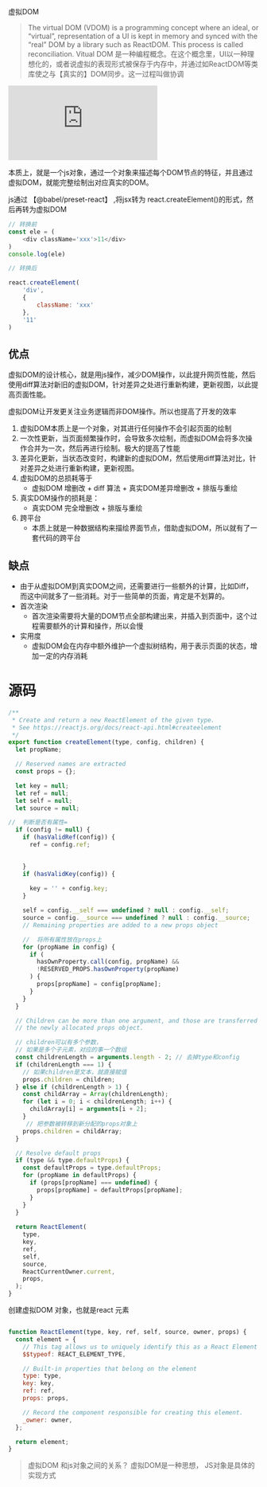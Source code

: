 虚拟DOM

> The virtual DOM (VDOM) is a programming concept where an ideal, or “virtual”, representation of a UI is kept in memory and synced with the “real” DOM by a library such as ReactDOM. This process is called reconciliation.
> Vitual DOM 是一种编程概念。在这个概念里，UI以一种理想化的，或者说虚拟的表现形式被保存于内存中，并通过如ReactDOM等类库使之与【真实的】DOM同步。这一过程叫做协调

![What is the Virtual DOM?](https://legacy.reactjs.org/docs/faq-internals.html)

本质上，就是一个js对象，通过一个对象来描述每个DOM节点的特征，并且通过虚拟DOM，就能完整绘制出对应真实的DOM。

js通过 【@babel/preset-react】 ,将jsx转为  react.createElement()的形式，然后再转为虚拟DOM

```js
// 转换前
const ele = (
    <div className='xxx'>11</div>
)
console.log(ele)
```


```js
// 转换后

react.createElement(
    'div',
    {
        className: 'xxx'
    },
    '11'
)
```
 
## 优点

虚拟DOM的设计核心，就是用js操作，减少DOM操作，以此提升网页性能，然后使用diff算法对新旧的虚拟DOM，针对差异之处进行重新构建，更新视图，以此提高页面性能。

虚拟DOM让开发更关注业务逻辑而非DOM操作。所以也提高了开发的效率

1. 虚拟DOM本质上是一个对象，对其进行任何操作不会引起页面的绘制
2. 一次性更新，当页面频繁操作时，会导致多次绘制，而虚拟DOM会将多次操作合并为一次，然后再进行绘制。极大的提高了性能
3. 差异化更新，当状态改变时，构建新的虚拟DOM，然后使用diff算法对比，针对差异之处进行重新构建，更新视图。
4. 虚拟DOM的总损耗等于
    * 虚拟DOM 增删改 + diff 算法 + 真实DOM差异增删改 + 排版与重绘
5. 真实DOM操作的损耗是：
    * 真实DOM 完全增删改 + 排版与重绘
6. 跨平台
    * 本质上就是一种数据结构来描绘界面节点，借助虚拟DOM，所以就有了一套代码的跨平台

## 缺点
* 由于从虚拟DOM到真实DOM之间，还需要进行一些额外的计算，比如Diff，而这中间就多了一些消耗。对于一些简单的页面，肯定是不划算的。
* 首次渲染
    * 首次渲染需要将大量的DOM节点全部构建出来，并插入到页面中，这个过程需要额外的计算和操作，所以会慢
* 实用度
    * 虚拟DOM会在内存中额外维护一个虚拟树结构，用于表示页面的状态，增加一定的内存消耗

    

# 源码
```jsx
/**
 * Create and return a new ReactElement of the given type.
 * See https://reactjs.org/docs/react-api.html#createelement
 */
export function createElement(type, config, children) {
  let propName;

  // Reserved names are extracted
  const props = {};

  let key = null;
  let ref = null;
  let self = null;
  let source = null;

//  判断是否有属性=
  if (config != null) {
    if (hasValidRef(config)) {
      ref = config.ref;

       
    }
    if (hasValidKey(config)) {
       
      key = '' + config.key;
    }

    self = config.__self === undefined ? null : config.__self;
    source = config.__source === undefined ? null : config.__source;
    // Remaining properties are added to a new props object

    //  将所有属性放在props上
    for (propName in config) {
      if (
        hasOwnProperty.call(config, propName) &&
        !RESERVED_PROPS.hasOwnProperty(propName)
      ) {
        props[propName] = config[propName];
      }
    }
  }

  // Children can be more than one argument, and those are transferred onto
  // the newly allocated props object.

  // children可以有多个参数，
  // 如果是多个子元素，对应的事一个数组
  const childrenLength = arguments.length - 2; // 去掉type和config
  if (childrenLength === 1) {
    // 如果children是文本，就直接赋值
    props.children = children;
  } else if (childrenLength > 1) {
    const childArray = Array(childrenLength);
    for (let i = 0; i < childrenLength; i++) {
      childArray[i] = arguments[i + 2];
    }
     // 把参数被转移到新分配的props对象上
    props.children = childArray;
  }

  // Resolve default props
  if (type && type.defaultProps) {
    const defaultProps = type.defaultProps;
    for (propName in defaultProps) {
      if (props[propName] === undefined) {
        props[propName] = defaultProps[propName];
      }
    }
  }
   
  return ReactElement(
    type,
    key,
    ref,
    self,
    source,
    ReactCurrentOwner.current,
    props,
  );
}
```

创建虚拟DOM 对象，也就是react 元素

```jsx

function ReactElement(type, key, ref, self, source, owner, props) {
  const element = {
    // This tag allows us to uniquely identify this as a React Element
    $$typeof: REACT_ELEMENT_TYPE,

    // Built-in properties that belong on the element
    type: type,
    key: key,
    ref: ref,
    props: props,

    // Record the component responsible for creating this element.
    _owner: owner,
  }; 

  return element;
}
```

> 虚拟DOM 和js对象之间的关系？
> 虚拟DOM是一种思想， JS对象是具体的实现方式
